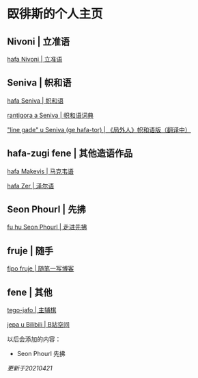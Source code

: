 # 臤徘斯的个人主页

## Nivoni | 立准语

[hafa Nivoni | 立准语](/Nivoni)

## Seniva | 帜和语

[hafa Seniva | 帜和语](/Seniva/Seniva)

[rantigora a Seniva | 帜和语词典](/Seniva/rantigora)

["line gade" u Seniva (ge hafa-tor) | 《局外人》帜和语版（翻译中）](/Seniva/line-gade)

## hafa-zugi fene | 其他造语作品

[hafa Makevis | 马克韦语](/Makevis)

[hafa Zer | 泽尔语](/Zer)

## Seon  Phourl | 先拂

[fu hu Seon Phourl | 走进先拂](/Xef/fhSP2020)

## fruje | 随手

[fipo fruje | 随笔一写博客](https://kinboise.github.io/fruje)

## fene | 其他

[tego-jafo | 主辅棋](https://newchessbar.fandom.com/zh/wiki/主辅棋)

[jepa u Bilibili | B站空间](https://space.bilibili.com/8048294)

以后会添加的内容：

- Seon  Phourl 先拂

*更新于20210421*